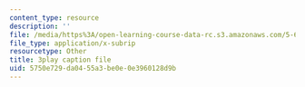 ```yaml
---
content_type: resource
description: ''
file: /media/https%3A/open-learning-course-data-rc.s3.amazonaws.com/5-60-thermodynamics-kinetics-spring-2008/5750e729da0455a3be0e0e3960128d9b_BTNsoSNR5B0.vtt
file_type: application/x-subrip
resourcetype: Other
title: 3play caption file
uid: 5750e729-da04-55a3-be0e-0e3960128d9b
---
```

